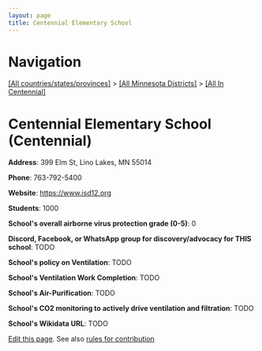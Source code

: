 ```yaml
---
layout: page
title: Centennial Elementary School
---
```

# Navigation

[[All countries/states/provinces]](../../..) > [[All Minnesota Districts]](../..) > [[All In Centennial]](..)

# Centennial Elementary School (Centennial)

**Address**: 399 Elm St, Lino Lakes, MN 55014

**Phone**: 763-792-5400

**Website**: <https://www.isd12.org>

**Students**: 1000

**School's overall airborne virus protection grade (0-5)**: 0

**Discord, Facebook, or WhatsApp group for discovery/advocacy for THIS school**: TODO

**School's policy on Ventilation**: TODO

**School's Ventilation Work Completion**: TODO

**School's Air-Purification**: TODO

**School's CO2 monitoring to actively drive ventilation and filtration**: TODO

**School's Wikidata URL**: TODO


[Edit this page](https://github.com/ventilate-schools/MN/edit/main/./Centennial/Centennial_Elementary_School.md). See also [rules for contribution](../../../contribution-rules/)